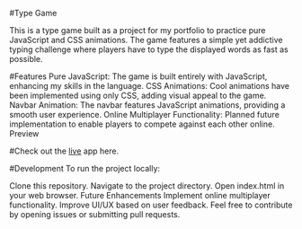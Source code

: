 #Type Game

This is a type game built as a project for my portfolio to practice pure JavaScript and CSS animations. The game features a simple yet addictive typing challenge where players have to type the displayed words as fast as possible.

#Features
Pure JavaScript: The game is built entirely with JavaScript, enhancing my skills in the language.
CSS Animations: Cool animations have been implemented using only CSS, adding visual appeal to the game.
Navbar Animation: The navbar features JavaScript animations, providing a smooth user experience.
Online Multiplayer Functionality: Planned future implementation to enable players to compete against each other online.
Preview

#Check out the [live](https://type-game-4b50c5a9e484.herokuapp.com/) app here.


#Development
To run the project locally:

Clone this repository.
Navigate to the project directory.
Open index.html in your web browser.
Future Enhancements
Implement online multiplayer functionality.
Improve UI/UX based on user feedback.
Feel free to contribute by opening issues or submitting pull requests.
